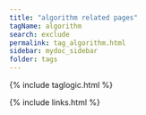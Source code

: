 ```yaml
---
title: "algorithm related pages"
tagName: algorithm
search: exclude
permalink: tag_algorithm.html
sidebar: mydoc_sidebar
folder: tags
---
```

{% include taglogic.html %}

{% include links.html %}
